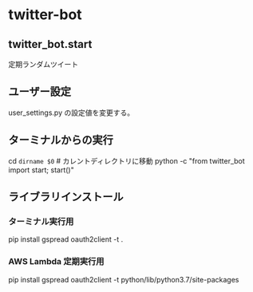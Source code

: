# twitter-bot

## twitter_bot.start

定期ランダムツイート

## ユーザー設定

user_settings.py の設定値を変更する。

## ターミナルからの実行

cd `dirname $0` # カレントディレクトリに移動
python -c "from twitter_bot import start; start()"

## ライブラリインストール

### ターミナル実行用

pip install gspread oauth2client -t .

### AWS Lambda 定期実行用

pip install gspread oauth2client -t python/lib/python3.7/site-packages
